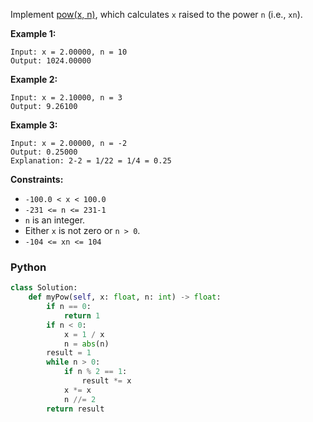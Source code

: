 Implement  [pow(x, n)](http://www.cplusplus.com/reference/valarray/pow/), which calculates  `x`  raised to the
power  `n`  (i.e.,  `xn`).

**Example 1:**

```
Input: x = 2.00000, n = 10
Output: 1024.00000
```

**Example 2:**

```
Input: x = 2.10000, n = 3
Output: 9.26100
```

**Example 3:**

```
Input: x = 2.00000, n = -2
Output: 0.25000
Explanation: 2-2 = 1/22 = 1/4 = 0.25
```

**Constraints:**

- `-100.0 < x < 100.0`
- `-231 <= n <= 231-1`
- `n`  is an integer.
- Either  `x`  is not zero or  `n > 0`.
- `-104 <= xn <= 104`

### Python

```python
class Solution:
    def myPow(self, x: float, n: int) -> float:
        if n == 0:
            return 1
        if n < 0:
            x = 1 / x
            n = abs(n)
        result = 1
        while n > 0:
            if n % 2 == 1:
                result *= x
            x *= x
            n //= 2
        return result
```